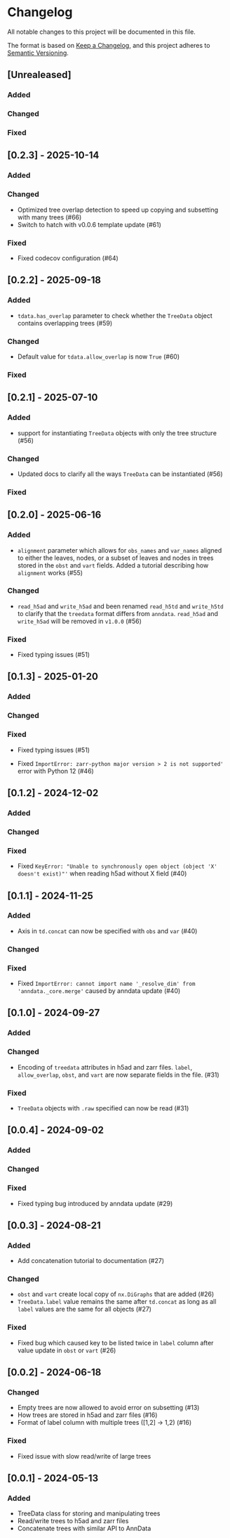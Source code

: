 # Changelog

All notable changes to this project will be documented in this file.

The format is based on [Keep a Changelog][],
and this project adheres to [Semantic Versioning][].

[keep a changelog]: https://keepachangelog.com/en/1.0.0/
[semantic versioning]: https://semver.org/spec/v2.0.0.html

## [Unrealeased]

### Added

### Changed

### Fixed

## [0.2.3] - 2025-10-14

### Added

### Changed

- Optimized tree overlap detection to speed up copying and subsetting with many trees (#66)
- Switch to hatch with v0.0.6 template update (#61)

### Fixed

- Fixed codecov configuration (#64)

## [0.2.2] - 2025-09-18

### Added

-  `tdata.has_overlap` parameter to check whether the `TreeData` object contains overlapping trees (#59)

### Changed

- Default value for `tdata.allow_overlap` is now `True` (#60)

### Fixed

## [0.2.1] - 2025-07-10

### Added

-  support for instantiating `TreeData` objects with only the tree structure (#56)

### Changed

- Updated docs to clarify all the ways `TreeData` can be instantiated (#56)

### Fixed

## [0.2.0] - 2025-06-16

### Added

- `alignment` parameter which allows for `obs_names` and `var_names` aligned to either the leaves, nodes, or a subset of leaves and nodes in trees stored in the `obst` and `vart` fields. Added a tutorial describing how `alignment` works (#55)

### Changed

- `read_h5ad` and `write_h5ad` and been renamed `read_h5td` and `write_h5td` to clarify that the `treedata` format differs from `anndata`. `read_h5ad` and `write_h5ad` will be removed in `v1.0.0` (#56)

### Fixed

- Fixed typing issues (#51)

## [0.1.3] - 2025-01-20

### Added

### Changed

### Fixed

- Fixed typing issues (#51)

- Fixed `ImportError: zarr-python major version > 2 is not supported'` error with Python 12 (#46)

## [0.1.2] - 2024-12-02

### Added

### Changed

### Fixed

- Fixed `KeyError: "Unable to synchronously open object (object 'X' doesn't exist)"'` when reading h5ad without X field (#40)

## [0.1.1] - 2024-11-25

### Added

- Axis in `td.concat` can now be specified with `obs` and `var` (#40)

### Changed

### Fixed

- Fixed `ImportError: cannot import name '_resolve_dim' from 'anndata._core.merge'` caused by anndata update (#40)

## [0.1.0] - 2024-09-27

### Added

### Changed

- Encoding of `treedata` attributes in h5ad and zarr files. `label`, `allow_overlap`, `obst`, and `vart` are now separate fields in the file. (#31)

### Fixed

- `TreeData` objects with `.raw` specified can now be read (#31)

## [0.0.4] - 2024-09-02

### Added

### Changed

### Fixed

- Fixed typing bug introduced by anndata update (#29)

## [0.0.3] - 2024-08-21

### Added

- Add concatenation tutorial to documentation (#27)

### Changed

- `obst` and `vart` create local copy of `nx.DiGraphs` that are added (#26)
- `TreeData.label` value remains the same after `td.concat` as long as all `label` values are the same for all objects (#27)

### Fixed

- Fixed bug which caused key to be listed twice in `label` column after value update in `obst` or `vart` (#26)

## [0.0.2] - 2024-06-18

### Changed

- Empty trees are now allowed to avoid error on subsetting (#13)
- How trees are stored in h5ad and zarr files (#16)
- Format of label column with multiple trees ([1,2] -> 1,2) (#16)

### Fixed

- Fixed issue with slow read/write of large trees

## [0.0.1] - 2024-05-13

### Added

- TreeData class for storing and manipulating trees
- Read/write trees to h5ad and zarr files
- Concatenate trees with similar API to AnnData
